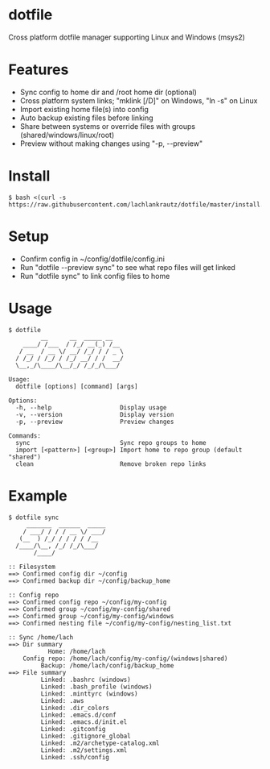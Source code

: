 # dotfile

Cross platform dotfile manager supporting Linux and Windows (msys2)

# Features
- Sync config to home dir and /root home dir (optional)
- Cross platform system links; "mklink [/D]" on Windows, "ln -s" on Linux
- Import existing home file(s) into config
- Auto backup existing files before linking
- Share between systems or override files with groups (shared/windows/linux/root)
- Preview without making changes using "-p, --preview"

# Install
```
$ bash <(curl -s https://raw.githubusercontent.com/lachlankrautz/dotfile/master/install.sh)
```

# Setup
- Confirm config in ~/config/dotfile/config.ini
- Run "dotfile --preview sync" to see what repo files will get linked
- Run "dotfile sync" to link config files to home

# Usage

```
$ dotfile
         __      __  _____ __
    ____/ /___  / /_/ __(_) /__
   / __  / __ \/ __/ /_/ / / _ \
  / /_/ / /_/ / /_/ __/ / /  __/
  \__,_/\____/\__/_/ /_/_/\___/

Usage:
  dotfile [options] [command] [args]

Options:
  -h, --help                   Display usage
  -v, --version                Display version
  -p, --preview                Preview changes

Commands:
  sync                         Sync repo groups to home
  import [<pattern>] [<group>] Import home to repo group (default "shared")
  clean                        Remove broken repo links

```

# Example

```
$ dotfile sync
     _______  ______  _____
    / ___/ / / / __ \/ ___/
   (__  ) /_/ / / / / /__
  /____/\__, /_/ /_/\___/
       /____/

:: Filesystem
==> Confirmed config dir ~/config
==> Confirmed backup dir ~/config/backup_home

:: Config repo
==> Confirmed config repo ~/config/my-config
==> Confirmed group ~/config/my-config/shared
==> Confirmed group ~/config/my-config/windows
==> Confirmed nesting file ~/config/my-config/nesting_list.txt

:: Sync /home/lach
==> Dir summary
           Home: /home/lach
    Config repo: /home/lach/config/my-config/(windows|shared)
         Backup: /home/lach/config/backup_home
==> File summary
         Linked: .bashrc (windows)
         Linked: .bash_profile (windows)
         Linked: .minttyrc (windows)
         Linked: .aws
         Linked: .dir_colors
         Linked: .emacs.d/conf
         Linked: .emacs.d/init.el
         Linked: .gitconfig
         Linked: .gitignore_global
         Linked: .m2/archetype-catalog.xml
         Linked: .m2/settings.xml
         Linked: .ssh/config

```
